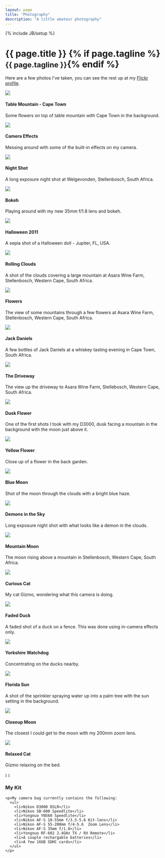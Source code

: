 ```yaml
---
layout: page
title: "Photography"
description: "A little amateur photography"
---
```

{% include JB/setup %}

<div class="page-header">
  <h1>{{ page.title }} {% if page.tagline %} <small>{{ page.tagline }}</small>{% endif %}</h1>
</div>

Here are a few photos I've taken, you can see the rest up at my
[Flickr profile](http://www.flickr.com/photos/gregarmer/).

<div class="row">
  <div class="span8">
    <div id="photos" class="carousel slide">
      <div class="carousel-inner">
        <div class="active item">
          <img src="/assets/photography/DSC_0925.jpg">
          <div class="carousel-caption">
            <h4>Table Mountain - Cape Town</h4>
            <p>Some flowers on top of table mountain with Cape Town in the
            background.</p>
          </div>
        </div>
        <div class="item">
          <img src="/assets/photography/CSC_0077.jpg">
          <div class="carousel-caption">
            <h4>Camera Effects</h4>
            <p>Messing around with some of the built-in effects on my camera.</p>
          </div>
        </div>
        <div class="item">
          <img src="/assets/photography/CSC_1579.jpg">
          <div class="carousel-caption">
            <h4>Night Shot</h4>
            <p>A long exposure night shot at Welgevonden, Stellenbosch, South
            Africa.</p>
          </div>
        </div>
        <div class="item">
          <img src="/assets/photography/CSC_4104.jpg">
          <div class="carousel-caption">
            <h4>Bokeh</h4>
            <p>Playing around with my new 35mm f/1.8 lens and bokeh.</p>
          </div>
        </div>
        <div class="item">
          <img src="/assets/photography/CSC_4387.jpg">
          <div class="carousel-caption">
            <h4>Halloween 2011</h4>
            <p>A sepia shot of a Halloween doll - Jupiter, FL, USA.</p>
          </div>
        </div>
        <div class="item">
          <img src="/assets/photography/DSC_0009.jpg">
          <div class="carousel-caption">
            <h4>Rolling Clouds</h4>
            <p>A shot of the clouds covering a large mountain at Asara Wine
            Farm, Stellenbosch, Western Cape, South Africa.</p>
          </div>
        </div>
        <div class="item">
          <img src="/assets/photography/DSC_0019.jpg">
          <div class="carousel-caption">
            <h4>Flowers</h4>
            <p>The view of some mountains through a few flowers at Asara Wine
            Farm, Stellenbosch, Western Cape, South Africa.</p>
          </div>
        </div>
        <div class="item">
          <img src="/assets/photography/DSC_0042.jpg">
          <div class="carousel-caption">
            <h4>Jack Daniels</h4>
            <p>A few bottles of Jack Daniels at a whiskey tasting evening in
            Cape Town, South Africa.</p>
          </div>
        </div>
        <div class="item">
          <img src="/assets/photography/DSC_0118.jpg">
          <div class="carousel-caption">
            <h4>The Driveway</h4>
            <p>The view up the driveway to Asara Wine Farm, Stellebosch,
            Western Cape, South Africa.</p>
          </div>
        </div>
        <div class="item">
          <img src="/assets/photography/DSC_0355.jpg">
          <div class="carousel-caption">
            <h4>Dusk Flower</h4>
            <p>One of the first shots I took with my D3000, dusk facing a
            mountain in the background with the moon just above it.</p>
          </div>
        </div>
        <div class="item">
          <img src="/assets/photography/DSC_0597.jpg">
          <div class="carousel-caption">
            <h4>Yellow Flower</h4>
            <p>Close up of a flower in the back garden.</p>
          </div>
        </div>
        <div class="item">
          <img src="/assets/photography/DSC_1569_2.jpg">
          <div class="carousel-caption">
            <h4>Blue Moon</h4>
            <p>Shot of the moon through the clouds with a bright blue haze.</p>
          </div>
        </div>
        <div class="item">
          <img src="/assets/photography/DSC_1575.jpg">
          <div class="carousel-caption">
            <h4>Demons in the Sky</h4>
            <p>Long exposure night shot with what looks like a demon in the
            clouds.</p>
          </div>
        </div>
        <div class="item">
          <img src="/assets/photography/DSC_1963.jpg">
          <div class="carousel-caption">
            <h4>Mountain Moon</h4>
            <p>The moon rising above a mountain in Stellenbosch, Western Cape,
            South Africa.</p>
          </div>
        </div>
        <div class="item">
          <img src="/assets/photography/DSC_2052.jpg">
          <div class="carousel-caption">
            <h4>Curious Cat</h4>
            <p>My cat Gizmo, wondering what this camera is doing.</p>
          </div>
        </div>
        <div class="item">
          <img src="/assets/photography/DSC_4544_3.jpg">
          <div class="carousel-caption">
            <h4>Faded Duck</h4>
            <p>A faded shot of a duck on a fence. This was done using in-camera
            effects only.</p>
          </div>
        </div>
        <div class="item">
          <img src="/assets/photography/DSC_5286.jpg">
          <div class="carousel-caption">
            <h4>Yorkshire Watchdog</h4>
            <p>Concentrating on the ducks nearby.</p>
          </div>
        </div>
        <div class="item">
          <img src="/assets/photography/DSC_5468.jpg">
          <div class="carousel-caption">
            <h4>Florida Sun</h4>
            <p>A shot of the sprinkler spraying water up into a palm tree with
            the sun setting in the background.</p>
          </div>
        </div>
        <div class="item">
          <img src="/assets/photography/DSC_5501.jpg">
          <div class="carousel-caption">
            <h4>Closeup Moon</h4>
            <p>The closest I could get to the moon with my 200mm zoom lens.</p>
          </div>
        </div>
        <div class="item">
          <img src="/assets/photography/DSC_6357.jpg">
          <div class="carousel-caption">
            <h4>Relaxed Cat</h4>
            <p>Gizmo relaxing on the bed.</p>
          </div>
        </div>
      </div>
      <a class="carousel-control left" href="#photos" data-slide="prev">&lsaquo;</a>
      <a class="carousel-control right" href="#photos" data-slide="next">&rsaquo;</a>
    </div>
  </div>
  <div class="span4">
    <h3>My Kit</h3>

    <p>My camera bag currently contains the following:
      <ul>
        <li>Nikon D3000 DSLR</li>
        <li>Nikon SB-600 Speedlite</li>
        <li>Yongnuo YN560 Speedlite</li>
        <li>Nikon AF-S 18-55mm f/3.5-5.6 Kit-lens</li>
        <li>Nikon AF-S 55-200mm f/4-5.6  Zoom Lens</li>
        <li>Nikon AF-S 35mm f/1.8</li>
        <li>Yongnuo RF-602 2.4GHz TX / RX Remote</li>
        <li>A couple rechargable batteries</li>
        <li>A few 16GB SDHC cards</li>
      </ul>
    </p> 
  </div>
</div>

